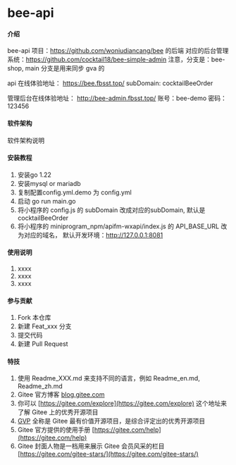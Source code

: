 # bee-api

#### 介绍
bee-api
项目：https://github.com/woniudiancang/bee 的后端
对应的后台管理系统：https://github.com/cocktail18/bee-simple-admin   注意，分支是：bee-shop, main 分支是用来同步 gva 的

api 在线体验地址：
https://bee.fbsst.top/
subDomain: cocktailBeeOrder

管理后台在线体验地址：
http://bee-admin.fbsst.top/
账号：bee-demo  密码：123456

#### 软件架构
软件架构说明


#### 安装教程

1.  安装go 1.22
2.  安装mysql or mariadb
3.  复制配置config.yml.demo 为 config.yml
4.  启动 go run main.go
5.  将小程序的 config.js 的 subDomain 改成对应的subDomain, 默认是 cocktailBeeOrder
6.  将小程序的 miniprogram_npm/apifm-wxapi/index.js 的 API_BASE_URL 改为对应的域名， 默认开发环境：http://127.0.0.1:8081

#### 使用说明

1.  xxxx
2.  xxxx
3.  xxxx

#### 参与贡献

1.  Fork 本仓库
2.  新建 Feat_xxx 分支
3.  提交代码
4.  新建 Pull Request


#### 特技

1.  使用 Readme\_XXX.md 来支持不同的语言，例如 Readme\_en.md, Readme\_zh.md
2.  Gitee 官方博客 [blog.gitee.com](https://blog.gitee.com)
3.  你可以 [https://gitee.com/explore](https://gitee.com/explore) 这个地址来了解 Gitee 上的优秀开源项目
4.  [GVP](https://gitee.com/gvp) 全称是 Gitee 最有价值开源项目，是综合评定出的优秀开源项目
5.  Gitee 官方提供的使用手册 [https://gitee.com/help](https://gitee.com/help)
6.  Gitee 封面人物是一档用来展示 Gitee 会员风采的栏目 [https://gitee.com/gitee-stars/](https://gitee.com/gitee-stars/)
